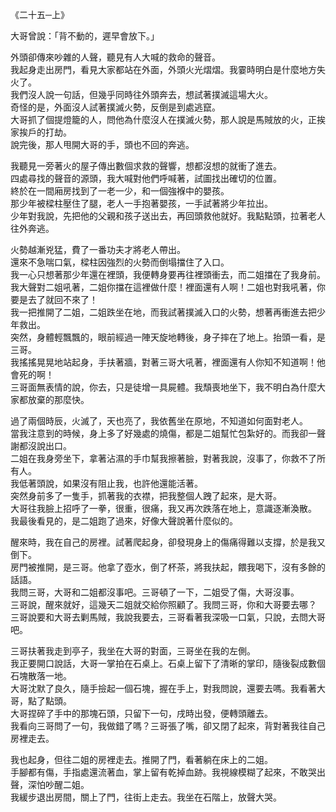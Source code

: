 《二十五─上》

大哥曾說：「背不動的，遲早會放下。」  

外頭卻傳來吵雜的人聲，聽見有人大喊的救命的聲音。  
我起身走出房門，看見大家都站在外面，外頭火光熠熠。我霎時明白是什麼地方失火了。  
我們沒人說一句話，但幾乎同時往外頭奔去，想試著撲滅這場大火。  
奇怪的是，外面沒人試著撲滅火勢，反倒是到處逃竄。  
大哥抓了個提燈籠的人，問他為什麼沒人在撲滅火勢，那人說是馬賊放的火，正挨家挨戶的打劫。  
說完後，那人甩開大哥的手，頭也不回的奔逃。  
  
我聽見一旁著火的屋子傳出數個求救的聲響，想都沒想的就衝了進去。  
四處尋找的聲音的源頭，我大喊對他們呼喊著，試圖找出確切的位置。  
終於在一間廂房找到了一老一少，和一個強褓中的嬰孩。  
那少年被樑柱壓住了腿，老人一手抱著嬰孩，一手試著將少年拉出。  
少年對我說，先把他的父親和孩子送出去，再回頭救他就好。我點點頭，拉著老人往外奔逃。  
  
火勢越漸兇猛，費了一番功夫才將老人帶出。  
還來不急喘口氣，樑柱因強烈的火勢而倒塌擋住了入口。  
我一心只想著那少年還在裡頭，我便轉身要再往裡頭衝去，而二姐擋在了我身前。  
我大聲對二姐吼著，二姐你擋在這裡做什麼！裡面還有人啊！二姐也對我吼著，你要是去了就回不來了！  
我一把推開了二姐，二姐跌坐在地，而我試著撲滅入口的火勢，想著再衝進去把少年救出。  
突然，身體輕飄飄的，眼前經過一陣天旋地轉後，身子摔在了地上。抬頭一看，是三哥。  
我搖搖晃晃地站起身，手扶著牆，對著三哥大吼著，裡面還有人你知不知道啊！他會死的啊！  
三哥面無表情的說，你去，只是徒增一具屍體。我頹喪地坐下，我不明白為什麼大家都放棄的那麼快。  

過了兩個時辰，火滅了，天也亮了，我依舊坐在原地，不知道如何面對老人。  
當我注意到的時候，身上多了好幾處的燒傷，都是二姐幫忙包紮好的。而我卻一聲謝都沒說出口。  
二姐在我身旁坐下，拿著沾濕的手巾幫我擦著臉，對著我說，沒事了，你救不了所有人。  
我低著頭說，如果沒有阻止我，也許他還能活著。  
突然身前多了一隻手，抓著我的衣襟，把我整個人跩了起來，是大哥。  
大哥往我臉上招呼了一拳，很重，很痛，我又再次跌落在地上，意識逐漸渙散。
我最後看見的，是二姐跑了過來，好像大聲說著什麼似的。

醒來時，我在自己的房裡。試著爬起身，卻發現身上的傷痛得難以支撐，於是我又倒下。  
房門被推開，是三哥。他拿了壺水，倒了杯茶，將我扶起，餵我喝下，沒有多餘的話語。  
我問三哥，大哥和二姐都沒事吧。三哥頓了一下，二姐受了傷，大哥沒事。  
三哥說，醒來就好，這幾天二姐就交給你照顧了。我問三哥，你和大哥要去哪？  
三哥說要和大哥去剿馬賊，我說我要去，三哥看著我深吸一口氣，只說，去問大哥吧。  

三哥扶著我走到亭子，我坐在大哥的對面，三哥坐在我的左側。  
我正要開口說話，大哥一掌拍在石桌上。石桌上留下了清晰的掌印，隨後裂成數個石塊散落一地。  
大哥沈默了良久，隨手撿起一個石塊，握在手上，對我問說，還要去嗎。我看著大哥，點了點頭。  
大哥捏碎了手中的那塊石頭，只留下一句，戌時出發，便轉頭離去。  
我看向三哥問了一句，我做錯了嗎？三哥張了嘴，卻又閉了起來，背對著我往自己房裡走去。  

我也起身，但往二姐的房裡走去。推開了門，看著躺在床上的二姐。  
手腳都有傷，手指處還流著血，掌上留有乾掉血跡。我視線模糊了起來，不敢哭出聲，深怕吵醒二姐。  
我緩步退出房間，關上了門，往街上走去。我坐在石階上，放聲大哭。